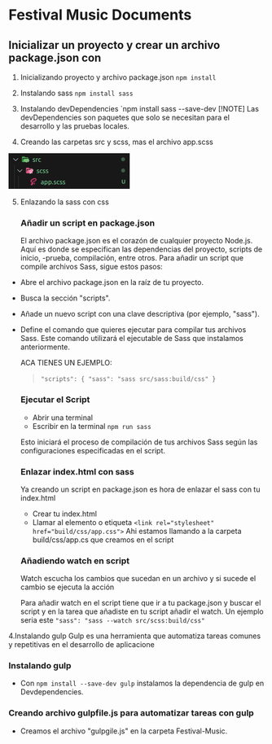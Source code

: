 #  Festival Music Documents

## Inicializar un proyecto y crear un archivo package.json con

1. Inicializando proyecto y archivo package.json
`npm install`
2. Instalando sass 
`npm install sass`
3. Instalando devDependencies 
`npm install sass --save-dev
[!NOTE]
 Las devDependencies son paquetes que solo se necesitan para el desarrollo y las pruebas locales.

 4. Creando las carpetas src y scss, mas el archivo app.scss
  
 ![](/screnshoot/carpetaSrc.png)

 5. Enlazando la sass con css
    ### Añadir un script en package.json
    El archivo package.json es el corazón de cualquier  proyecto Node.js. Aquí es donde se especifican las  dependencias del proyecto, scripts de inicio, -prueba, compilación, entre otros. Para añadir un script que compile archivos Sass, sigue estos pasos:

- Abre el archivo package.json en la raíz de tu proyecto.

- Busca la sección "scripts".

- Añade un nuevo script con una clave descriptiva (por ejemplo, "sass").

- Define el comando que quieres ejecutar para compilar tus archivos Sass. Este comando utilizará el ejecutable de Sass que instalamos anteriormente.

  ACA TIENES UN EJEMPLO:
  >`"scripts": {
  "sass": "sass src/sass:build/css"
  }`
  ### Ejecutar el Script
    - Abrir una terminal
    - Escribir en la terminal 
    `npm run sass`   
     
    Esto iniciará el proceso de compilación de tus archivos Sass según las configuraciones especificadas en el script.

  ### Enlazar index.html con sass 
  Ya creando un script en package.json es hora de enlazar el sass con tu index.html
  - Crear tu index.html
  - Llamar al elemento o etiqueta
  `<link rel="stylesheet" href="build/css/app.css">`
  Ahi estamos llamando a la carpeta build/css/app.cs que creamos en el script 

  ###  Añadiendo watch en script

  Watch escucha los cambios que sucedan en un archivo y si sucede el cambio se ejecuta la acción

  Para añadir watch en el script tiene que ir a tu package.json y buscar el script y en la tarea que añadiste en tu script añadir el watch. Un ejemplo seria este
  `"sass": "sass --watch src/scss:build/css"`

4.Instalando gulp
Gulp es una herramienta que automatiza tareas comunes y repetitivas 
en el desarrollo de aplicacione
 ### Instalando gulp

- Con `npm install --save-dev gulp` instalamos la dependencia de gulp en Devdependencies.
### Creando archivo gulpfile.js para automatizar tareas con gulp 
- Creamos el archivo "gulpgile.js" en la carpeta Festival-Music.


